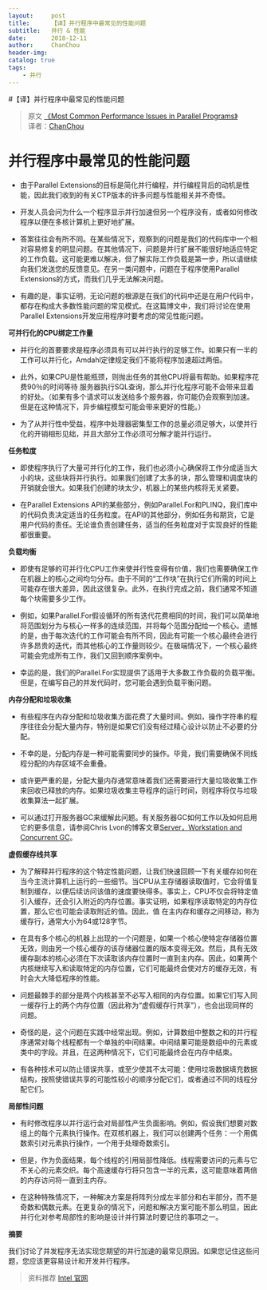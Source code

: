 ```yaml
---
layout:     post
title:      【译】并行程序中最常见的性能问题
subtitle:   并行 & 性能
date:       2018-12-11
author:     ChanChou
header-img: 
catalog: true
tags:
    - 并行
---
```


#【译】并行程序中最常见的性能问题
> 原文 [《Most Common Performance Issues in Parallel Programs》](https://blogs.msdn.microsoft.com/pfxteam/2008/08/12/most-common-performance-issues-in-parallel-programs/)<br/>
> 译者：[ChanChou](https://github.com/473278056)

# 并行程序中最常见的性能问题
- 由于Parallel Extensions的目标是简化并行编程，并行编程背后的动机是性能，因此我们收到的有关CTP版本的许多问题与性能相关并不奇怪。

- 开发人员会问为什么一个程序显示并行加速但另一个程序没有，或者如何修改程序以便在多核计算机上更好地扩展。

- 答案往往会有所不同。在某些情况下，观察到的问题是我们的代码库中一个相对容易修复的明显问题。在其他情况下，问题是并行扩展不能很好地适应特定的工作负载。这可能更难以解决，但了解实际工作负载是第一步，所以请继续向我们发送您的反馈意见。在另一类问题中，问题在于程序使用Parallel Extensions的方式，而我们几乎无法解决问题。

- 有趣的是，事实证明，无论问题的根源是在我们的代码中还是在用户代码中，都存在构成大多数性能问题的常见模式。在这篇博文中，我们将讨论在使用Parallel Extensions开发应用程序时要考虑的常见性能问题。

**可并行化的CPU绑定工作量** 

- 并行化的首要要求是程序必须具有可以并行执行的足够工作。如果只有一半的工作可以并行化，Amdahl定律规定我们不能将程序加速超过两倍。

- 此外，如果CPU是性能瓶颈，则抛出任务的其他CPU将最有帮助。如果程序花费90％的时间等待 服务器执行SQL查询，那么并行化程序可能不会带来显着的好处。（如果有多个请求可以发送给多个服务器，你可能仍会观察到加速。但是在这种情况下，异步编程模型可能会带来更好的性能。）

- 为了从并行性中受益，程序中处理器密集型工作的总量必须足够大，以使并行化的开销相形见绌，并且大部分工作必须可分解才能并行运行。

**任务粒度**

- 即使程序执行了大量可并行化的工作，我们也必须小心确保将工作分成适当大小的块，这些块将并行执行。如果我们创建了太多的块，那么管理和调度块的开销就会很大。如果我们创建的块太少，机器上的某些内核将无关紧要。

- 在Parallel Extensions API的某些部分，例如Parallel.For和PLINQ，我们库中的代码负责决定适当的任务粒度。在API的其他部分，例如任务和期货，它是用户代码的责任。无论谁负责创建任务，适当的任务粒度对于实现良好的性能都很重要。

**负载均衡**

- 即使有足够的可并行化CPU工作来使并行性变得有价值，我们也需要确保工作在机器上的核心之间均匀分布。由于不同的“工作块”在执行它们所需的时间上可能存在很大差异，因此这很复杂。此外，在执行完成之前，我们通常不知道每个块需要多少工作。

- 例如，如果Parallel.For假设循环的所有迭代花费相同的时间，我们可以简单地将范围划分为与核心一样多的连续范围，并将每个范围分配给一个核心。遗憾的是，由于每次迭代的工作可能会有所不同，因此有可能一个核心最终会进行许多昂贵的迭代，而其他核心的工作量则较少。在极端情况下，一个核心最终可能会完成所有工作，我们又回到顺序案例中。

- 幸运的是，我们的Parallel.For实现提供了适用于大多数工作负载的负载平衡。但是，在编写自己的并发代码时，您可能会遇到负载平衡问题。

**内存分配和垃圾收集**

- 有些程序在内存分配和垃圾收集方面花费了大量时间。例如，操作字符串的程序往往会分配大量内存，特别是如果它们没有经过精心设计以防止不必要的分配。

- 不幸的是，分配内存是一种可能需要同步的操作。毕竟，我们需要确保不同线程分配的内存区域不会重叠。

- 或许更严重的是，分配大量内存通常意味着我们还需要进行大量垃圾收集工作来回收已释放的内存。如果垃圾收集主导程序的运行时间，则程序将仅与垃圾收集算法一起扩展。

- 可以通过打开服务器GC来缓解此问题。有关服务器GC如何工作以及如何启用它的更多信息，请参阅Chris Lvon的博客文章[Server，Workstation and Concurrent GC](https://blogs.msdn.microsoft.com/clyon/archive/2004/09/08/226981.aspx "Server, Workstation and Concurrent GC")。

**虚假缓存线共享**

- 为了解释并行程序的这个特定性能问题，让我们快速回顾一下有关缓存如何在当今主流计算机上运行的一些细节。当CPU从主存储器读取值时，它会将值复制到缓存，以便后续访问该值的速度要快得多。事实上，CPU不仅会将特定值引入缓存，还会引入附近的内存位置。事实证明，如果程序读取特定的内存位置，那么它也可能会读取附近的值。因此，值 在主内存和缓存之间移动，称为缓存行，通常大小为64或128字节。

- 在具有多个核心的机器上出现的一个问题是，如果一个核心使特定存储器位置无效，则由另一个核心缓存的该存储器位置的版本变得无效。然后，具有无效缓存副本的核心必须在下次读取该内存位置时一直到主内存。因此，如果两个内核继续写入和读取特定的内存位置，它们可能最终会使对方的缓存无效，有时会大大降低程序的性能。

- 问题最棘手的部分是两个内核甚至不必写入相同的内存位置。如果它们写入同一缓存行上的两个内存位置（因此称为“虚假缓存行共享”），也会出现同样的问题。

- 奇怪的是，这个问题在实践中经常出现。例如，计算数组中整数之和的并行程序通常对每个线程都有一个单独的中间结果。中间结果可能是数组中的元素或类中的字段。并且，在这两种情况下，它们可能最终会在内存中结束。

- 有各种技术可以防止错误共享，或至少使其不太可能：使用垃圾数据填充数据结构，按照使错误共享的可能性较小的顺序分配它们，或者通过不同的线程分配它们。

**局部性问题**

- 有时修改程序以并行运行会对局部性产生负面影响。例如，假设我们想要对数组上的每个元素执行操作。在双核机器上，我们可以创建两个任务：一个用偶数索引对元素执行操作，一个用于处理奇数索引。

- 但是，作为负面结果，每个线程的引用局部性降低。线程需要访问的元素与它不关心的元素交织。每个高速缓存行将只包含一半的元素，这可能意味着两倍的内存访问将一直到主内存。

- 在这种特殊情况下，一种解决方案是将阵列分成左半部分和右半部分，而不是奇数和偶数元素。在更复杂的情况下，问题和解决方案可能不那么明显，因此并行化对参考局部性的影响是设计并行算法时要记住的事项之一。

**摘要** 

我们讨论了并发程序无法实现您期望的并行加速的最常见原因。如果您记住这些问题，您应该更容易设计和开发并行程序。

> 资料推荐 [Intel 官网](https://www.intel.com/content/www/us/en/homepage.html)
